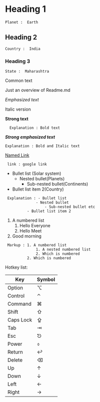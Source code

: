 # Heading 1 #

    Planet :  Earth

## Heading 2 ##

    Country :  India
### Heading 3 ###

    State :  Maharashtra

Common text

Just an overview of Readme.md

_Emphasized text_

Italic version

__Strong text__

      Explanation : Bold text 
___Strong emphasized text___

    Explanation : Bold and Italic text



[Named Link](http://www.google.com)
    
     link : google link




* Bullet list (Solar system)
    * Nested bullet(Planets)
        * Sub-nested bullet(Continents)
* Bullet list item 2(Country)

~~~
 Explanation : - Bullet list
              - Nested bullet
                  - Sub-nested bullet etc
          - Bullet list item 2 
~~~

1. A numbered list
   1. Hello Everyone
    2. Hello Meet
2. Good morning

~~~
 Markup : 1. A numbered list
              1. A nested numbered list
              2. Which is numbered
          2. Which is numbered
~~~



Hotkey list:

| Key | Symbol |
| --- | --- |
| Option | ⌥ |
| Control | ⌃ |
| Command | ⌘ |
| Shift | ⇧ |
| Caps Lock | ⇪ |
| Tab | ⇥ |
| Esc | ⎋ |
| Power | ⌽ |
| Return | ↩ |
| Delete | ⌫ |
| Up | ↑ |
| Down | ↓ |
| Left | ← |
| Right | → |
